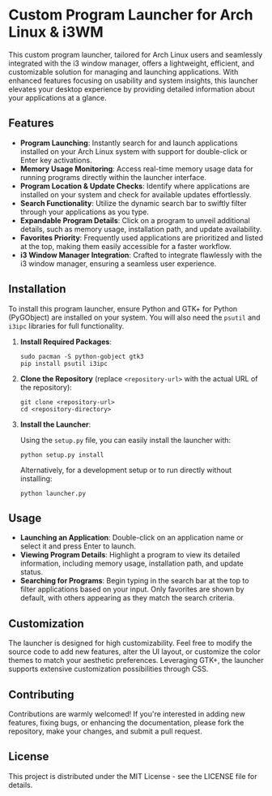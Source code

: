 # Custom Program Launcher for Arch Linux & i3WM

This custom program launcher, tailored for Arch Linux users and seamlessly integrated with the i3 window manager, offers a lightweight, efficient, and customizable solution for managing and launching applications. With enhanced features focusing on usability and system insights, this launcher elevates your desktop experience by providing detailed information about your applications at a glance.

## Features

- **Program Launching**: Instantly search for and launch applications installed on your Arch Linux system with support for double-click or Enter key activations.
- **Memory Usage Monitoring**: Access real-time memory usage data for running programs directly within the launcher interface.
- **Program Location & Update Checks**: Identify where applications are installed on your system and check for available updates effortlessly.
- **Search Functionality**: Utilize the dynamic search bar to swiftly filter through your applications as you type.
- **Expandable Program Details**: Click on a program to unveil additional details, such as memory usage, installation path, and update availability.
- **Favorites Priority**: Frequently used applications are prioritized and listed at the top, making them easily accessible for a faster workflow.
- **i3 Window Manager Integration**: Crafted to integrate flawlessly with the i3 window manager, ensuring a seamless user experience.

## Installation

To install this program launcher, ensure Python and GTK+ for Python (PyGObject) are installed on your system. You will also need the `psutil` and `i3ipc` libraries for full functionality. 

1. **Install Required Packages**:

   ```
   sudo pacman -S python-gobject gtk3
   pip install psutil i3ipc
   ```

2. **Clone the Repository** (replace `<repository-url>` with the actual URL of the repository):

   ```
   git clone <repository-url>
   cd <repository-directory>
   ```

3. **Install the Launcher**:

   Using the `setup.py` file, you can easily install the launcher with:

   ```
   python setup.py install
   ```

   Alternatively, for a development setup or to run directly without installing:

   ```
   python launcher.py
   ```

## Usage

- **Launching an Application**: Double-click on an application name or select it and press Enter to launch.
- **Viewing Program Details**: Highlight a program to view its detailed information, including memory usage, installation path, and update status.
- **Searching for Programs**: Begin typing in the search bar at the top to filter applications based on your input. Only favorites are shown by default, with others appearing as they match the search criteria.

## Customization

The launcher is designed for high customizability. Feel free to modify the source code to add new features, alter the UI layout, or customize the color themes to match your aesthetic preferences. Leveraging GTK+, the launcher supports extensive customization possibilities through CSS.

## Contributing

Contributions are warmly welcomed! If you're interested in adding new features, fixing bugs, or enhancing the documentation, please fork the repository, make your changes, and submit a pull request.

## License

This project is distributed under the MIT License - see the LICENSE file for details.


